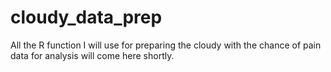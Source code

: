 # cloudy_data_prep
All the R function I will use for preparing the cloudy with the chance of pain data for analysis will come here shortly. 

